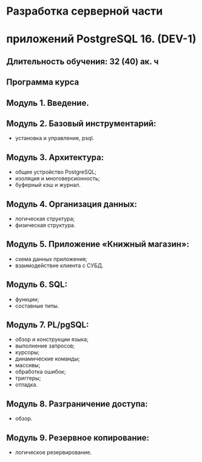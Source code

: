 
# Разработка серверной части 
# приложений PostgreSQL 16. (DEV-1)

## Длительность обучения: 32 (40) ак. ч

## Программа курса
 
## Модуль 1. Введение.   

## Модуль 2. Базовый инструментарий:   
* установка и управление, psql.  

## Модуль 3. Архитектура:   
* общее устройство PostgreSQL;  
* изоляция и многоверсионность;  
* буферный кэш и журнал.  

## Модуль 4. Организация данных:   
* логическая структура;  
* физическая структура.  

## Модуль 5. Приложение «Книжный магазин»:   
* схема данных приложения;  
* взаимодействие клиента с СУБД.  

## Модуль 6. SQL:   
* функции;  
* составные типы.  
## Модуль 7. PL/pgSQL:  

* обзор и конструкции языка;  
* выполнение запросов;  
* курсоры;  
* динамические команды;  
* массивы;  
* обработка ошибок;  
* триггеры;  
* отладка.  

## Модуль 8. Разграничение доступа:   
* обзор.  

## Модуль 9. Резервное копирование:   
* логическое резервирование.  
 





